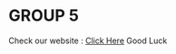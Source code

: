 # GROUP 5
Check our website : <a href="https://group5-github-io.github.io/group5.github.io/">Click Here</a>
Good Luck